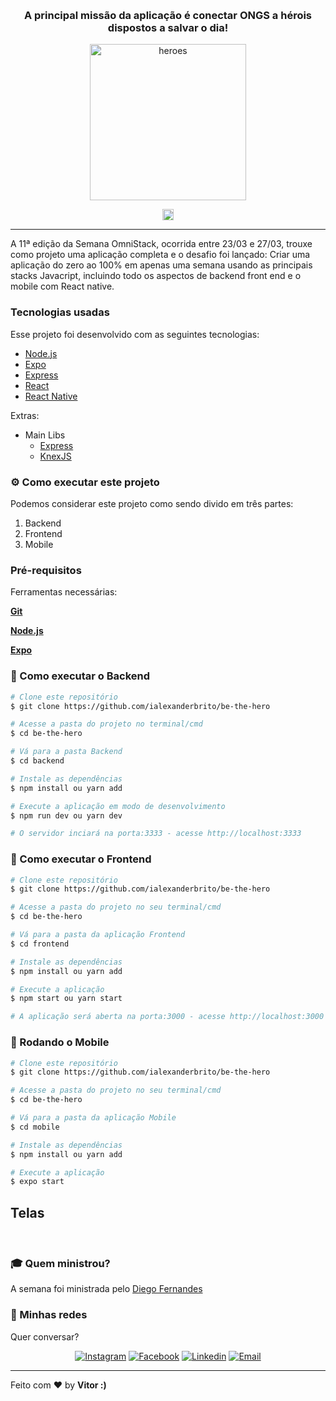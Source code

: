 <!-- então bora codar! -->

<h1 align="center">
    <img alt="" title="" src="imgs/logo.svg">
</h1>

<h3 align="center"> A principal missão da aplicação é conectar ONGS a hérois dispostos a salvar o dia! </h3>


<p align="center"> <img src="imgs/heroes.png" alt="heroes" height="250"> </p>

<p align="center"> <img src="imgs/js.png" height="18" alt="javascript"> 

---

A 11ª edição da Semana OmniStack, ocorrida entre 23/03 e 27/03, trouxe como projeto uma aplicação completa e o desafio foi lançado: Criar uma aplicação do zero ao 100% em apenas uma semana usando as principais stacks Javacript, incluindo todo os aspectos de backend front end e o mobile com React native.

### Tecnologias usadas
Esse projeto foi desenvolvido com as seguintes tecnologias:
- [Node.js](https://nodejs.org/en/)
- [Expo](https://expo.io/)
- [Express](https://expressjs.com/pt-br/)
- [React](https://pt-br.reactjs.org/)
- [React Native](https://reactnative.dev)

Extras:

- Main Libs
  - [Express](https://expressjs.com/pt-br/)
  - [KnexJS](http://knexjs.org/)
  

  
###


### ⚙ Como executar este projeto

Podemos considerar este projeto como sendo divido em três partes:

1. Backend
2. Frontend
3. Mobile



### Pré-requisitos

Ferramentas necessárias:

<b>[Git](https://git-scm.com)</b>

<b>[Node.js](https://nodejs.org/en/)</b>

<b>[Expo](https://expo.io)</b>


### 🧭 Como executar o Backend

```bash
# Clone este repositório
$ git clone https://github.com/ialexanderbrito/be-the-hero

# Acesse a pasta do projeto no terminal/cmd
$ cd be-the-hero

# Vá para a pasta Backend
$ cd backend

# Instale as dependências
$ npm install ou yarn add

# Execute a aplicação em modo de desenvolvimento
$ npm run dev ou yarn dev

# O servidor inciará na porta:3333 - acesse http://localhost:3333 
```

### 🧭 Como executar o Frontend

```bash
# Clone este repositório
$ git clone https://github.com/ialexanderbrito/be-the-hero

# Acesse a pasta do projeto no seu terminal/cmd
$ cd be-the-hero

# Vá para a pasta da aplicação Frontend
$ cd frontend

# Instale as dependências
$ npm install ou yarn add

# Execute a aplicação
$ npm start ou yarn start

# A aplicação será aberta na porta:3000 - acesse http://localhost:3000
```

### 🧭 Rodando o Mobile

```bash
# Clone este repositório
$ git clone https://github.com/ialexanderbrito/be-the-hero

# Acesse a pasta do projeto no seu terminal/cmd
$ cd be-the-hero

# Vá para a pasta da aplicação Mobile
$ cd mobile

# Instale as dependências
$ npm install ou yarn add

# Execute a aplicação
$ expo start

```

## Telas

<p align="center">
    <img alt="" title="" src="imgs/print1.png">
    <img alt="" title="" src="imgs/print2.png">
    <img alt="" title="" src="imgs/print3.png">
    <img alt="" title="" src="imgs/print4.png">
    <img alt="" title="" src="imgs/print5.png">
    <img alt="" title="" src="imgs/print6.png">
    <img alt="" title="" src="imgs/print7.png">
    <img alt="" title="" src="imgs/print8.png">
    <img alt="" title="" src="imgs/print9.png">
</p>

### :mortar_board: Quem ministrou?

A semana foi ministrada pelo [Diego Fernandes](https://github.com/diego3g)



### 📱 Minhas redes

Quer conversar?

<p align="center">

  
  <a href="https://instagram.com/cvigarani" target="_blank" >
    <img alt="Instagram" src="https://img.shields.io/badge/-Instagram-ff2b8e?style=flat-square&logo=Instagram&logoColor=white"></a> 
  
  <a href="https://www.facebook.com/vitor.rossignolli" target="_blank" >
    <img alt="Facebook" src="https://img.shields.io/badge/-Facebook-blue?style=flat-square&logo=Facebook&logoColor=white"></a> 

  <a href="https://www.linkedin.com/in/vitor-vigarani-1947a7191//" target="_blank" >
    <img alt="Linkedin" src="https://img.shields.io/badge/-Linkedin-blue?style=flat-square&logo=Linkedin&logoColor=white"></a> 
  
  <a href="mailto:vitorrossignolli@gmail.com" target="_blank" >
    <img alt="Email" src="https://img.shields.io/badge/-Email-c14438?style=flat-square&logo=Gmail&logoColor=white"></a> 

</p>

---

Feito com ❤️ by **Vitor :)**
